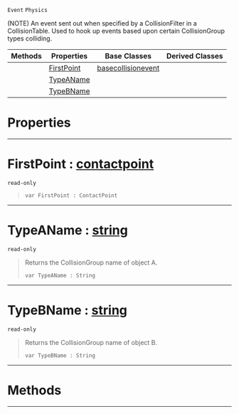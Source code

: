  `Event` `Physics`



(NOTE) An event sent out when specified by a CollisionFilter in a CollisionTable. Used to hook up events based upon certain CollisionGroup types colliding.

|Methods|Properties|Base Classes|Derived Classes|
|---|---|---|---|
| |[ FirstPoint](https://plasmaengine.github.io/PlasmaDocs/Plasma1/C++/code_reference/class_reference/collisiongroupevent.markdown#firstpoint-plasma-engine-d)|[basecollisionevent](https://plasmaengine.github.io/PlasmaDocs/Plasma1/C++/code_reference/class_reference/basecollisionevent.markdown)| |
| |[ TypeAName](https://plasmaengine.github.io/PlasmaDocs/Plasma1/C++/code_reference/class_reference/collisiongroupevent.markdown#typeaname-plasma-engine-do)| | |
| |[ TypeBName](https://plasmaengine.github.io/PlasmaDocs/Plasma1/C++/code_reference/class_reference/collisiongroupevent.markdown#typebname-plasma-engine-do)| | |


 #  Properties


---  
 #  FirstPoint : [contactpoint](https://plasmaengine.github.io/PlasmaDocs/Plasma1/C++/code_reference/class_reference/contactpoint.markdown)

 `read-only`

> 
> ``` lang=cpp, name=Lightning
> var FirstPoint : ContactPoint


---  
 #  TypeAName : [string](https://plasmaengine.github.io/PlasmaDocs/Plasma1/C++/code_reference/lightning_base_types/string.markdown)

 `read-only`

> Returns the CollisionGroup name of object A.
> ``` lang=cpp, name=Lightning
> var TypeAName : String


---  
 #  TypeBName : [string](https://plasmaengine.github.io/PlasmaDocs/Plasma1/C++/code_reference/lightning_base_types/string.markdown)

 `read-only`

> Returns the CollisionGroup name of object B.
> ``` lang=cpp, name=Lightning
> var TypeBName : String


---  
 #  Methods


---  
 

 